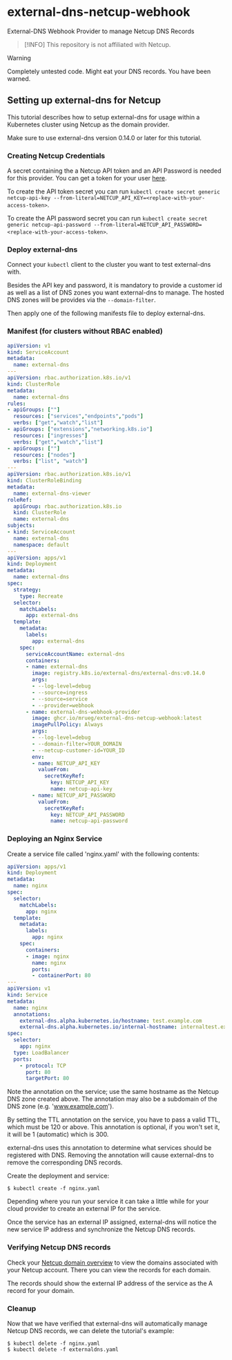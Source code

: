 # external-dns-netcup-webhook

External-DNS Webhook Provider to manage Netcup DNS Records

> [!INFO]
> This repository is not affiliated with Netcup.

> [!WARNING]
> Completely untested code. Might eat your DNS records. You have been warned.


## Setting up external-dns for Netcup

This tutorial describes how to setup external-dns for usage within a Kubernetes cluster using Netcup as the domain provider.

Make sure to use external-dns version 0.14.0 or later for this tutorial.

### Creating Netcup Credentials

A secret containing the a Netcup API token and an API Password is needed for this provider. You can get a token for your user [here](https://www.customercontrolpanel.de/daten_aendern.php?sprung=api).

To create the API token secret you can run `kubectl create secret generic netcup-api-key --from-literal=NETCUP_API_KEY=<replace-with-your-access-token>`.

To create the API password secret you can run `kubectl create secret generic netcup-api-password --from-literal=NETCUP_API_PASSWORD=<replace-with-your-access-token>`.

### Deploy external-dns

Connect your `kubectl` client to the cluster you want to test external-dns with.

Besides the API key and password, it is mandatory to provide a customer id as well as a list of DNS zones you want external-dns to manage. The hosted DNS zones will be provides via the `--domain-filter`.

Then apply one of the following manifests file to deploy external-dns.

### Manifest (for clusters without RBAC enabled)

[embedmd]:# (example/external-dns.yaml)
```yaml
apiVersion: v1
kind: ServiceAccount
metadata:
  name: external-dns
---
apiVersion: rbac.authorization.k8s.io/v1
kind: ClusterRole
metadata:
  name: external-dns
rules:
- apiGroups: [""]
  resources: ["services","endpoints","pods"]
  verbs: ["get","watch","list"]
- apiGroups: ["extensions","networking.k8s.io"]
  resources: ["ingresses"]
  verbs: ["get","watch","list"]
- apiGroups: [""]
  resources: ["nodes"]
  verbs: ["list", "watch"]
---
apiVersion: rbac.authorization.k8s.io/v1
kind: ClusterRoleBinding
metadata:
  name: external-dns-viewer
roleRef:
  apiGroup: rbac.authorization.k8s.io
  kind: ClusterRole
  name: external-dns
subjects:
- kind: ServiceAccount
  name: external-dns
  namespace: default
---
apiVersion: apps/v1
kind: Deployment
metadata:
  name: external-dns
spec:
  strategy:
    type: Recreate
  selector:
    matchLabels:
      app: external-dns
  template:
    metadata:
      labels:
        app: external-dns
    spec:
      serviceAccountName: external-dns
      containers:
      - name: external-dns
        image: registry.k8s.io/external-dns/external-dns:v0.14.0
        args:
        - --log-level=debug
        - --source=ingress
        - --source=service
        - --provider=webhook
      - name: external-dns-webhook-provider
        image: ghcr.io/mrueg/external-dns-netcup-webhook:latest
        imagePullPolicy: Always
        args:
        - --log-level=debug
        - --domain-filter=YOUR_DOMAIN
        - --netcup-customer-id=YOUR_ID
        env:
        - name: NETCUP_API_KEY
          valueFrom:
            secretKeyRef:
              key: NETCUP_API_KEY
              name: netcup-api-key
        - name: NETCUP_API_PASSWORD
          valueFrom:
            secretKeyRef:
              key: NETCUP_API_PASSWORD
              name: netcup-api-password

```

### Deploying an Nginx Service

Create a service file called 'nginx.yaml' with the following contents:

[embedmd]:# (example/nginx.yaml)
```yaml
apiVersion: apps/v1
kind: Deployment
metadata:
  name: nginx
spec:
  selector:
    matchLabels:
      app: nginx
  template:
    metadata:
      labels:
        app: nginx
    spec:
      containers:
      - image: nginx
        name: nginx
        ports:
        - containerPort: 80
---
apiVersion: v1
kind: Service
metadata:
  name: nginx
  annotations:
    external-dns.alpha.kubernetes.io/hostname: test.example.com
    external-dns.alpha.kubernetes.io/internal-hostname: internaltest.example.com
spec:
  selector:
    app: nginx
  type: LoadBalancer
  ports:
    - protocol: TCP
      port: 80
      targetPort: 80
```

Note the annotation on the service; use the same hostname as the Netcup DNS zone created above. The annotation may also be a subdomain
of the DNS zone (e.g. 'www.example.com').

By setting the TTL annotation on the service, you have to pass a valid TTL, which must be 120 or above.
This annotation is optional, if you won't set it, it will be 1 (automatic) which is 300.

external-dns uses this annotation to determine what services should be registered with DNS.  Removing the annotation
will cause external-dns to remove the corresponding DNS records.

Create the deployment and service:

```
$ kubectl create -f nginx.yaml
```

Depending where you run your service it can take a little while for your cloud provider to create an external IP for the service.

Once the service has an external IP assigned, external-dns will notice the new service IP address and synchronize
the Netcup DNS records.

### Verifying Netcup DNS records

Check your [Netcup domain overview](https://www.customercontrolpanel.de/domains.php) to view the domains associated with your Netcup account. There you can view the records for each domain.

The records should show the external IP address of the service as the A record for your domain.

### Cleanup

Now that we have verified that external-dns will automatically manage Netcup DNS records, we can delete the tutorial's example:

```
$ kubectl delete -f nginx.yaml
$ kubectl delete -f externaldns.yaml
```
